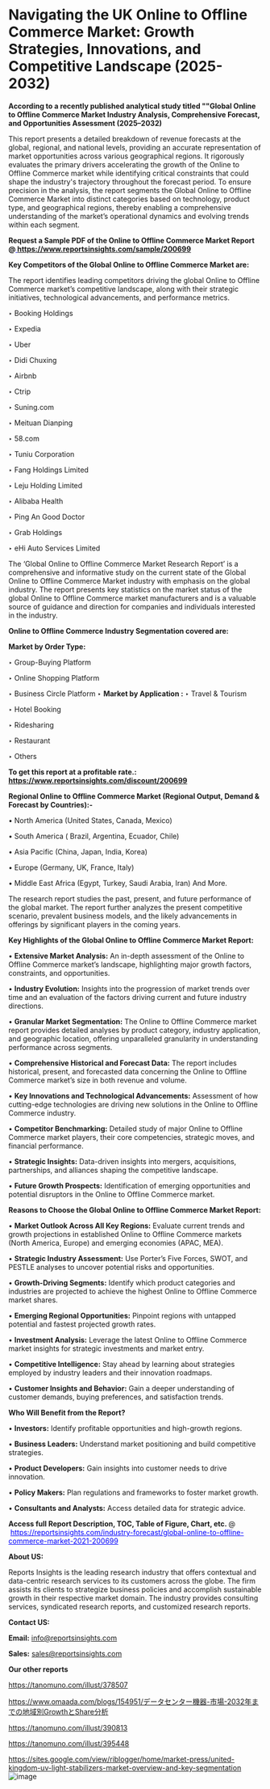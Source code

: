 # Navigating the UK Online to Offline Commerce Market: Growth Strategies, Innovations, and Competitive Landscape (2025-2032)

<strong>According to a recently published analytical study titled ""Global Online to Offline Commerce Market Industry Analysis, Comprehensive Forecast, and Opportunities Assessment (2025–2032)</strong>

This report presents a detailed breakdown of revenue forecasts at the global, regional, and national levels, providing an accurate representation of market opportunities across various geographical regions. It rigorously evaluates the primary drivers accelerating the growth of the Online to Offline Commerce market while identifying critical constraints that could shape the industry's trajectory throughout the forecast period. To ensure precision in the analysis, the report segments the Global Online to Offline Commerce Market into distinct categories based on technology, product type, and geographical regions, thereby enabling a comprehensive understanding of the market’s operational dynamics and evolving trends within each segment.

<strong>Request a Sample PDF of the Online to Offline Commerce Market Report </strong><strong>@<a href=https://www.reportsinsights.com/sample/200699 style=color:#0000ff;> https://www.reportsinsights.com/sample/200699</a></strong></font>

<strong>Key Competitors of the Global Online to Offline Commerce Market are:</strong>

The report identifies leading competitors driving the global Online to Offline Commerce market’s competitive landscape, along with their strategic initiatives, technological advancements, and performance metrics.

‣ Booking Holdings

‣ Expedia

‣ Uber

‣ Didi Chuxing

‣ Airbnb

‣ Ctrip

‣ Suning.com

‣ Meituan Dianping

‣ 58.com

‣ Tuniu Corporation

‣ Fang Holdings Limited

‣ Leju Holding Limited

‣ Alibaba Health

‣ Ping An Good Doctor

‣ Grab Holdings

‣ eHi Auto Services Limited

The ‘Global Online to Offline Commerce Market Research Report’ is a comprehensive and informative study on the current state of the Global Online to Offline Commerce Market industry with emphasis on the global industry. The report presents key statistics on the market status of the global Online to Offline Commerce market manufacturers and is a valuable source of guidance and direction for companies and individuals interested in the industry.

<strong>Online to Offline Commerce Industry Segmentation covered are:</strong>

<strong>Market by Order Type: </strong>

‣ Group-Buying Platform

‣ Online Shopping Platform

‣ Business Circle Platform
‣ 
<strong>Market by Application :</strong>
‣ Travel & Tourism

‣ Hotel Booking

‣ Ridesharing

‣ Restaurant

‣ Others

<strong>To get this report at a profitable rate.: <a href=https://www.reportsinsights.com/discount/200699 style=color:#0000ff;>https://www.reportsinsights.com/discount/200699</a></strong></font>

<strong>Regional Online to Offline Commerce Market (Regional Output, Demand &amp; Forecast by Countries):-</strong>

• North America (United States, Canada, Mexico)

• South America ( Brazil, Argentina, Ecuador, Chile)

• Asia Pacific (China, Japan, India, Korea)

• Europe (Germany, UK, France, Italy)

• Middle East Africa (Egypt, Turkey, Saudi Arabia, Iran) And More.

The research report studies the past, present, and future performance of the global market. The report further analyzes the present competitive scenario, prevalent business models, and the likely advancements in offerings by significant players in the coming years.

<strong>Key Highlights of the Global Online to Offline Commerce Market Report:</strong>

• <strong>Extensive Market Analysis:</strong> An in-depth assessment of the Online to Offline Commerce market’s landscape, highlighting major growth factors, constraints, and opportunities.

• <strong>Industry Evolution:</strong> Insights into the progression of market trends over time and an evaluation of the factors driving current and future industry directions.

• <strong>Granular Market Segmentation:</strong> The Online to Offline Commerce market report provides detailed analyses by product category, industry application, and geographic location, offering unparalleled granularity in understanding performance across segments.

• <strong>Comprehensive Historical and Forecast Data:</strong> The report includes historical, present, and forecasted data concerning the Online to Offline Commerce market’s size in both revenue and volume.

• <strong>Key Innovations and Technological Advancements:</strong> Assessment of how cutting-edge technologies are driving new solutions in the Online to Offline Commerce industry.

• <strong>Competitor Benchmarking:</strong> Detailed study of major Online to Offline Commerce market players, their core competencies, strategic moves, and financial performance.

• <strong>Strategic Insights:</strong> Data-driven insights into mergers, acquisitions, partnerships, and alliances shaping the competitive landscape.

• <strong>Future Growth Prospects:</strong> Identification of emerging opportunities and potential disruptors in the Online to Offline Commerce market.

<strong>Reasons to Choose the Global Online to Offline Commerce Market Report:</strong>

• <strong>Market Outlook Across All Key Regions:</strong> Evaluate current trends and growth projections in established Online to Offline Commerce markets (North America, Europe) and emerging economies (APAC, MEA).

• <strong>Strategic Industry Assessment:</strong> Use Porter’s Five Forces, SWOT, and PESTLE analyses to uncover potential risks and opportunities.

• <strong>Growth-Driving Segments:</strong> Identify which product categories and industries are projected to achieve the highest Online to Offline Commerce market shares.

• <strong>Emerging Regional Opportunities:</strong> Pinpoint regions with untapped potential and fastest projected growth rates.

• <strong>Investment Analysis:</strong> Leverage the latest Online to Offline Commerce market insights for strategic investments and market entry.

• <strong>Competitive Intelligence:</strong> Stay ahead by learning about strategies employed by industry leaders and their innovation roadmaps.

• <strong>Customer Insights and Behavior:</strong> Gain a deeper understanding of customer demands, buying preferences, and satisfaction trends.

<strong>Who Will Benefit from the Report?</strong>

• <strong>Investors:</strong> Identify profitable opportunities and high-growth regions.

• <strong>Business Leaders:</strong> Understand market positioning and build competitive strategies.

• <strong>Product Developers:</strong> Gain insights into customer needs to drive innovation.

• <strong>Policy Makers:</strong> Plan regulations and frameworks to foster market growth.

• <strong>Consultants and Analysts:</strong> Access detailed data for strategic advice.
</ul>
<strong>Access full Report Description, TOC, Table of Figure, Chart, etc. </strong>@  <a href=https://reportsinsights.com/industry-forecast/global-online-to-offline-commerce-market-2021-200699 style=color:#0000ff;>https://reportsinsights.com/industry-forecast/global-online-to-offline-commerce-market-2021-200699</a></font>

<strong><strong>About US</strong>:</strong>

Reports Insights is the leading research industry that offers contextual and data-centric research services to its customers across the globe. The firm assists its clients to strategize business policies and accomplish sustainable growth in their respective market domain. The industry provides consulting services, syndicated research reports, and customized research reports.

<strong>Contact US:</strong>

<p class=""""><b>Email:</b> <a href=mailto:info@reportsinsights.com>info@reportsinsights.com</a></p>
<p class=""""><b>Sales:</b> <a href=mailto:sales@reportsinsights.com>sales@reportsinsights.com</a></p>

<strong>Our other reports</strong>

<a href=https://tanomuno.com/illust/378507>https://tanomuno.com/illust/378507</a>

<a href=https://www.omaada.com/blogs/154951/データセンター機器-市場-2032年までの地域別GrowthとShare分析>https://www.omaada.com/blogs/154951/データセンター機器-市場-2032年までの地域別GrowthとShare分析</a>

<a href=https://tanomuno.com/illust/390813>https://tanomuno.com/illust/390813</a>

<a href=https://tanomuno.com/illust/395448>https://tanomuno.com/illust/395448</a>

<a href=https://sites.google.com/view/riblogger/home/market-press/united-kingdom-uv-light-stabilizers-market-overview-and-key-segmentation>https://sites.google.com/view/riblogger/home/market-press/united-kingdom-uv-light-stabilizers-market-overview-and-key-segmentation</a>
![image](https://github.com/user-attachments/assets/77ae99d4-7eae-4845-bb51-0bc7fe579d4b)
